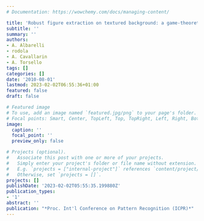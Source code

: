 ```yaml
---
# Documentation: https://wowchemy.com/docs/managing-content/

title: 'Robust figure extraction on textured background: a game-theoretic approach'
subtitle: ''
summary: ''
authors:
- A. Albarelli
- rodola
- A. Cavallarin
- A. Torsello
tags: []
categories: []
date: '2010-08-01'
lastmod: 2023-02-02T06:55:36+01:00
featured: false
draft: false

# Featured image
# To use, add an image named `featured.jpg/png` to your page's folder.
# Focal points: Smart, Center, TopLeft, Top, TopRight, Left, Right, BottomLeft, Bottom, BottomRight.
image:
  caption: ''
  focal_point: ''
  preview_only: false

# Projects (optional).
#   Associate this post with one or more of your projects.
#   Simply enter your project's folder or file name without extension.
#   E.g. `projects = ["internal-project"]` references `content/project/deep-learning/index.md`.
#   Otherwise, set `projects = []`.
projects: []
publishDate: '2023-02-02T05:55:35.199880Z'
publication_types:
- '1'
abstract: ''
publication: "*Proc. Int'l Conference on Pattern Recognition (ICPR)*"
---
```

